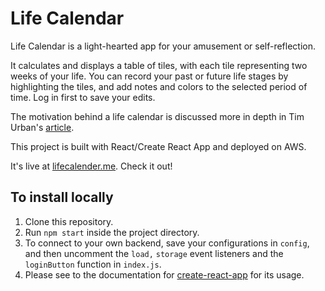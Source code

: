 # Life Calendar

Life Calendar is a light-hearted app for your amusement or self-reflection.

It calculates and displays a table of tiles, with each tile representing two weeks of your life. You can record your past or future life stages by highlighting the tiles, and add notes and colors to the selected period of time. Log in first to save your edits.

The motivation behind a life calendar is discussed more in depth in Tim Urban's [article](https://waitbutwhy.com/2014/05/life-weeks.html).

This project is built with React/Create React App and deployed on AWS.

It's live at [lifecalender.me](https://lifecalender.me). Check it out!

## To install locally

1) Clone this repository.
2) Run `npm start` inside the project directory.
3) To connect to your own backend, save your configurations in `config`, and then uncomment the `load,` `storage` event listeners and the `loginButton` function in `index.js`.
4) Please see to the documentation for [create-react-app](https://github.com/facebook/create-react-app) for its usage.

